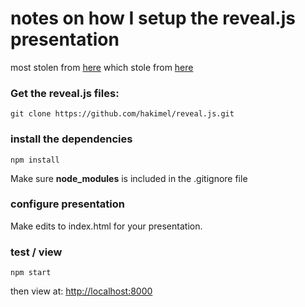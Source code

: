 # notes on how I setup the reveal.js presentation

most stolen from [here](https://stackoverflow.com/questions/31163633/how-to-host-a-reveal-js-presentation) which stole from [here](https://anbasile.github.io/posts/2015-12-25-hosting-reveal-pres-on-github/)

### Get the reveal.js files:

```
git clone https://github.com/hakimel/reveal.js.git
```

### install the dependencies
```
npm install
```

Make sure **node_modules** is included in the .gitignore file

### configure presentation

Make edits to index.html for your presentation.

### test / view

```npm start```

then view at: [http://localhost:8000]()

